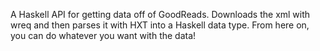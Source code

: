 A Haskell API for getting data off of GoodReads. Downloads the xml with wreq and then parses it with HXT into a Haskell data type. From here on, you can do whatever you want with the data!
